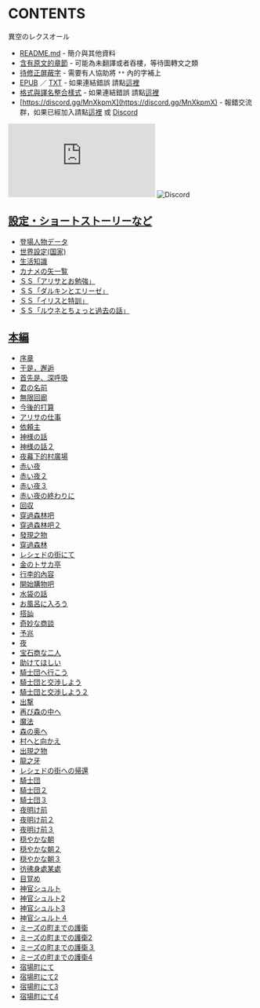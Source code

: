 # CONTENTS

異空のレクスオール


- [README.md](README.md) - 簡介與其他資料
- [含有原文的章節](ja.md) - 可能為未翻譯或者吞樓，等待圖轉文之類
- [待修正屏蔽字](%E5%BE%85%E4%BF%AE%E6%AD%A3%E5%B1%8F%E8%94%BD%E5%AD%97.md) - 需要有人協助將 `**` 內的字補上
- [EPUB](https://gitlab.com/demonovel/epub-txt/blob/master/syosetu_out/%E7%95%B0%E7%A9%BA%E3%81%AE%E3%83%AC%E3%82%AF%E3%82%B9%E3%82%AA%E3%83%BC%E3%83%AB.epub) ／ [TXT](https://gitlab.com/demonovel/epub-txt/blob/master/syosetu_out/out/%E7%95%B0%E7%A9%BA%E3%81%AE%E3%83%AC%E3%82%AF%E3%82%B9%E3%82%AA%E3%83%BC%E3%83%AB.out.txt) - 如果連結錯誤 請點[這裡](https://gitlab.com/demonovel/epub-txt/tree/master)
- [格式與譯名整合樣式](https://github.com/bluelovers/node-novel/blob/master/lib/locales/%E7%95%B0%E7%A9%BA%E3%81%AE%E3%83%AC%E3%82%AF%E3%82%B9%E3%82%AA%E3%83%BC%E3%83%AB.ts) - 如果連結錯誤 請點[這裡](https://github.com/bluelovers/node-novel/tree/master/lib/locales)
- [https://discord.gg/MnXkpmX](https://discord.gg/MnXkpmX) - 報錯交流群，如果已經加入請點[這裡](https://discordapp.com/channels/467794087769014273/467794088285175809) 或 [Discord](https://discordapp.com/channels/@me)


![導航目錄](https://chart.apis.google.com/chart?cht=qr&chs=150x150&chl=https://gitee.com/bluelovers/novel/blob/master/syosetu_out/異空のレクスオール/導航目錄.md)  ![Discord](https://chart.apis.google.com/chart?cht=qr&chs=150x150&chl=https://discord.gg/MnXkpmX)




## [設定・ショートストーリーなど](00000_%E8%A8%AD%E5%AE%9A%E3%83%BB%E3%82%B7%E3%83%A7%E3%83%BC%E3%83%88%E3%82%B9%E3%83%88%E3%83%BC%E3%83%AA%E3%83%BC%E3%81%AA%E3%81%A9)

- [登場人物データ](00000_%E8%A8%AD%E5%AE%9A%E3%83%BB%E3%82%B7%E3%83%A7%E3%83%BC%E3%83%88%E3%82%B9%E3%83%88%E3%83%BC%E3%83%AA%E3%83%BC%E3%81%AA%E3%81%A9/00010_%E7%99%BB%E5%A0%B4%E4%BA%BA%E7%89%A9%E3%83%87%E3%83%BC%E3%82%BF.txt)
- [世界設定(国家)](00000_%E8%A8%AD%E5%AE%9A%E3%83%BB%E3%82%B7%E3%83%A7%E3%83%BC%E3%83%88%E3%82%B9%E3%83%88%E3%83%BC%E3%83%AA%E3%83%BC%E3%81%AA%E3%81%A9/00020_%E4%B8%96%E7%95%8C%E8%A8%AD%E5%AE%9A(%E5%9B%BD%E5%AE%B6).txt)
- [生活知識](00000_%E8%A8%AD%E5%AE%9A%E3%83%BB%E3%82%B7%E3%83%A7%E3%83%BC%E3%83%88%E3%82%B9%E3%83%88%E3%83%BC%E3%83%AA%E3%83%BC%E3%81%AA%E3%81%A9/00030_%E7%94%9F%E6%B4%BB%E7%9F%A5%E8%AD%98.txt)
- [カナメの矢一覧](00000_%E8%A8%AD%E5%AE%9A%E3%83%BB%E3%82%B7%E3%83%A7%E3%83%BC%E3%83%88%E3%82%B9%E3%83%88%E3%83%BC%E3%83%AA%E3%83%BC%E3%81%AA%E3%81%A9/00040_%E3%82%AB%E3%83%8A%E3%83%A1%E3%81%AE%E7%9F%A2%E4%B8%80%E8%A6%A7.txt)
- [ＳＳ「アリサとお勉強」](00000_%E8%A8%AD%E5%AE%9A%E3%83%BB%E3%82%B7%E3%83%A7%E3%83%BC%E3%83%88%E3%82%B9%E3%83%88%E3%83%BC%E3%83%AA%E3%83%BC%E3%81%AA%E3%81%A9/00050_%EF%BC%B3%EF%BC%B3%E3%80%8C%E3%82%A2%E3%83%AA%E3%82%B5%E3%81%A8%E3%81%8A%E5%8B%89%E5%BC%B7%E3%80%8D.txt)
- [ＳＳ「ダルキンとエリーゼ」](00000_%E8%A8%AD%E5%AE%9A%E3%83%BB%E3%82%B7%E3%83%A7%E3%83%BC%E3%83%88%E3%82%B9%E3%83%88%E3%83%BC%E3%83%AA%E3%83%BC%E3%81%AA%E3%81%A9/00060_%EF%BC%B3%EF%BC%B3%E3%80%8C%E3%83%80%E3%83%AB%E3%82%AD%E3%83%B3%E3%81%A8%E3%82%A8%E3%83%AA%E3%83%BC%E3%82%BC%E3%80%8D.txt)
- [ＳＳ「イリスと特訓」](00000_%E8%A8%AD%E5%AE%9A%E3%83%BB%E3%82%B7%E3%83%A7%E3%83%BC%E3%83%88%E3%82%B9%E3%83%88%E3%83%BC%E3%83%AA%E3%83%BC%E3%81%AA%E3%81%A9/00070_%EF%BC%B3%EF%BC%B3%E3%80%8C%E3%82%A4%E3%83%AA%E3%82%B9%E3%81%A8%E7%89%B9%E8%A8%93%E3%80%8D.txt)
- [ＳＳ「ルウネとちょっと過去の話」](00000_%E8%A8%AD%E5%AE%9A%E3%83%BB%E3%82%B7%E3%83%A7%E3%83%BC%E3%83%88%E3%82%B9%E3%83%88%E3%83%BC%E3%83%AA%E3%83%BC%E3%81%AA%E3%81%A9/00080_%EF%BC%B3%EF%BC%B3%E3%80%8C%E3%83%AB%E3%82%A6%E3%83%8D%E3%81%A8%E3%81%A1%E3%82%87%E3%81%A3%E3%81%A8%E9%81%8E%E5%8E%BB%E3%81%AE%E8%A9%B1%E3%80%8D.txt)


## [本編](00010_%E6%9C%AC%E7%B7%A8)

- [序章](00010_%E6%9C%AC%E7%B7%A8/00010_%E5%BA%8F%E7%AB%A0.txt)
- [于是，邂逅](00010_%E6%9C%AC%E7%B7%A8/00020_%E4%BA%8E%E6%98%AF%EF%BC%8C%E9%82%82%E9%80%85.txt)
- [首先是、深呼吸](00010_%E6%9C%AC%E7%B7%A8/00030_%E9%A6%96%E5%85%88%E6%98%AF%E3%80%81%E6%B7%B1%E5%91%BC%E5%90%B8.txt)
- [君の名前](00010_%E6%9C%AC%E7%B7%A8/00040_%E5%90%9B%E3%81%AE%E5%90%8D%E5%89%8D.txt)
- [無限回廊](00010_%E6%9C%AC%E7%B7%A8/00050_%E7%84%A1%E9%99%90%E5%9B%9E%E5%BB%8A.txt)
- [今後的打算](00010_%E6%9C%AC%E7%B7%A8/00060_%E4%BB%8A%E5%BE%8C%E7%9A%84%E6%89%93%E7%AE%97.txt)
- [アリサの仕事](00010_%E6%9C%AC%E7%B7%A8/00070_%E3%82%A2%E3%83%AA%E3%82%B5%E3%81%AE%E4%BB%95%E4%BA%8B.txt)
- [依頼主](00010_%E6%9C%AC%E7%B7%A8/00080_%E4%BE%9D%E9%A0%BC%E4%B8%BB.txt)
- [神様の話](00010_%E6%9C%AC%E7%B7%A8/00090_%E7%A5%9E%E6%A7%98%E3%81%AE%E8%A9%B1.txt)
- [神様の話２](00010_%E6%9C%AC%E7%B7%A8/00100_%E7%A5%9E%E6%A7%98%E3%81%AE%E8%A9%B1%EF%BC%92.txt)
- [夜幕下的村廣場](00010_%E6%9C%AC%E7%B7%A8/00110_%E5%A4%9C%E5%B9%95%E4%B8%8B%E7%9A%84%E6%9D%91%E5%BB%A3%E5%A0%B4.txt)
- [赤い夜](00010_%E6%9C%AC%E7%B7%A8/00120_%E8%B5%A4%E3%81%84%E5%A4%9C.txt)
- [赤い夜２](00010_%E6%9C%AC%E7%B7%A8/00130_%E8%B5%A4%E3%81%84%E5%A4%9C%EF%BC%92.txt)
- [赤い夜３](00010_%E6%9C%AC%E7%B7%A8/00140_%E8%B5%A4%E3%81%84%E5%A4%9C%EF%BC%93.txt)
- [赤い夜の終わりに](00010_%E6%9C%AC%E7%B7%A8/00150_%E8%B5%A4%E3%81%84%E5%A4%9C%E3%81%AE%E7%B5%82%E3%82%8F%E3%82%8A%E3%81%AB.txt)
- [回収](00010_%E6%9C%AC%E7%B7%A8/00160_%E5%9B%9E%E5%8F%8E.txt)
- [穿過森林吧](00010_%E6%9C%AC%E7%B7%A8/00170_%E7%A9%BF%E9%81%8E%E6%A3%AE%E6%9E%97%E5%90%A7.txt)
- [穿過森林吧２](00010_%E6%9C%AC%E7%B7%A8/00180_%E7%A9%BF%E9%81%8E%E6%A3%AE%E6%9E%97%E5%90%A7%EF%BC%92.txt)
- [發現之物](00010_%E6%9C%AC%E7%B7%A8/00190_%E7%99%BC%E7%8F%BE%E4%B9%8B%E7%89%A9.txt)
- [穿過森林](00010_%E6%9C%AC%E7%B7%A8/00200_%E7%A9%BF%E9%81%8E%E6%A3%AE%E6%9E%97.txt)
- [レシェドの街にて](00010_%E6%9C%AC%E7%B7%A8/00210_%E3%83%AC%E3%82%B7%E3%82%A7%E3%83%89%E3%81%AE%E8%A1%97%E3%81%AB%E3%81%A6.txt)
- [金のトサカ亭](00010_%E6%9C%AC%E7%B7%A8/00220_%E9%87%91%E3%81%AE%E3%83%88%E3%82%B5%E3%82%AB%E4%BA%AD.txt)
- [行李的內容](00010_%E6%9C%AC%E7%B7%A8/00230_%E8%A1%8C%E6%9D%8E%E7%9A%84%E5%85%A7%E5%AE%B9.txt)
- [開始購物吧](00010_%E6%9C%AC%E7%B7%A8/00240_%E9%96%8B%E5%A7%8B%E8%B3%BC%E7%89%A9%E5%90%A7.txt)
- [水袋の話](00010_%E6%9C%AC%E7%B7%A8/00250_%E6%B0%B4%E8%A2%8B%E3%81%AE%E8%A9%B1.txt)
- [お風呂に入ろう](00010_%E6%9C%AC%E7%B7%A8/00260_%E3%81%8A%E9%A2%A8%E5%91%82%E3%81%AB%E5%85%A5%E3%82%8D%E3%81%86.txt)
- [搭訕](00010_%E6%9C%AC%E7%B7%A8/00270_%E6%90%AD%E8%A8%95.txt)
- [奇妙な商談](00010_%E6%9C%AC%E7%B7%A8/00280_%E5%A5%87%E5%A6%99%E3%81%AA%E5%95%86%E8%AB%87.txt)
- [予兆](00010_%E6%9C%AC%E7%B7%A8/00290_%E4%BA%88%E5%85%86.txt)
- [夜](00010_%E6%9C%AC%E7%B7%A8/00300_%E5%A4%9C.txt)
- [宝石商な二人](00010_%E6%9C%AC%E7%B7%A8/00310_%E5%AE%9D%E7%9F%B3%E5%95%86%E3%81%AA%E4%BA%8C%E4%BA%BA.txt)
- [助けてほしい](00010_%E6%9C%AC%E7%B7%A8/00320_%E5%8A%A9%E3%81%91%E3%81%A6%E3%81%BB%E3%81%97%E3%81%84.txt)
- [騎士団へ行こう](00010_%E6%9C%AC%E7%B7%A8/00330_%E9%A8%8E%E5%A3%AB%E5%9B%A3%E3%81%B8%E8%A1%8C%E3%81%93%E3%81%86.txt)
- [騎士団と交渉しよう](00010_%E6%9C%AC%E7%B7%A8/00340_%E9%A8%8E%E5%A3%AB%E5%9B%A3%E3%81%A8%E4%BA%A4%E6%B8%89%E3%81%97%E3%82%88%E3%81%86.txt)
- [騎士団と交渉しよう２](00010_%E6%9C%AC%E7%B7%A8/00350_%E9%A8%8E%E5%A3%AB%E5%9B%A3%E3%81%A8%E4%BA%A4%E6%B8%89%E3%81%97%E3%82%88%E3%81%86%EF%BC%92.txt)
- [出撃](00010_%E6%9C%AC%E7%B7%A8/00360_%E5%87%BA%E6%92%83.txt)
- [再び森の中へ](00010_%E6%9C%AC%E7%B7%A8/00370_%E5%86%8D%E3%81%B3%E6%A3%AE%E3%81%AE%E4%B8%AD%E3%81%B8.txt)
- [魔法](00010_%E6%9C%AC%E7%B7%A8/00380_%E9%AD%94%E6%B3%95.txt)
- [森の奥へ](00010_%E6%9C%AC%E7%B7%A8/00390_%E6%A3%AE%E3%81%AE%E5%A5%A5%E3%81%B8.txt)
- [村へと向かえ](00010_%E6%9C%AC%E7%B7%A8/00400_%E6%9D%91%E3%81%B8%E3%81%A8%E5%90%91%E3%81%8B%E3%81%88.txt)
- [出現之物](00010_%E6%9C%AC%E7%B7%A8/00410_%E5%87%BA%E7%8F%BE%E4%B9%8B%E7%89%A9.txt)
- [龍之牙](00010_%E6%9C%AC%E7%B7%A8/00420_%E9%BE%8D%E4%B9%8B%E7%89%99.txt)
- [レシェドの街への帰還](00010_%E6%9C%AC%E7%B7%A8/00430_%E3%83%AC%E3%82%B7%E3%82%A7%E3%83%89%E3%81%AE%E8%A1%97%E3%81%B8%E3%81%AE%E5%B8%B0%E9%82%84.txt)
- [騎士団](00010_%E6%9C%AC%E7%B7%A8/00440_%E9%A8%8E%E5%A3%AB%E5%9B%A3.txt)
- [騎士団２](00010_%E6%9C%AC%E7%B7%A8/00450_%E9%A8%8E%E5%A3%AB%E5%9B%A3%EF%BC%92.txt)
- [騎士団３](00010_%E6%9C%AC%E7%B7%A8/00460_%E9%A8%8E%E5%A3%AB%E5%9B%A3%EF%BC%93.txt)
- [夜明け前](00010_%E6%9C%AC%E7%B7%A8/00470_%E5%A4%9C%E6%98%8E%E3%81%91%E5%89%8D.txt)
- [夜明け前２](00010_%E6%9C%AC%E7%B7%A8/00480_%E5%A4%9C%E6%98%8E%E3%81%91%E5%89%8D%EF%BC%92.txt)
- [夜明け前３](00010_%E6%9C%AC%E7%B7%A8/00490_%E5%A4%9C%E6%98%8E%E3%81%91%E5%89%8D%EF%BC%93.txt)
- [穏やかな朝](00010_%E6%9C%AC%E7%B7%A8/00500_%E7%A9%8F%E3%82%84%E3%81%8B%E3%81%AA%E6%9C%9D.txt)
- [穏やかな朝２](00010_%E6%9C%AC%E7%B7%A8/00510_%E7%A9%8F%E3%82%84%E3%81%8B%E3%81%AA%E6%9C%9D%EF%BC%92.txt)
- [穏やかな朝３](00010_%E6%9C%AC%E7%B7%A8/00520_%E7%A9%8F%E3%82%84%E3%81%8B%E3%81%AA%E6%9C%9D%EF%BC%93.txt)
- [彷彿身處某處](00010_%E6%9C%AC%E7%B7%A8/00530_%E5%BD%B7%E5%BD%BF%E8%BA%AB%E8%99%95%E6%9F%90%E8%99%95.txt)
- [目覚め](00010_%E6%9C%AC%E7%B7%A8/00540_%E7%9B%AE%E8%A6%9A%E3%82%81.txt)
- [神官シュルト](00010_%E6%9C%AC%E7%B7%A8/00550_%E7%A5%9E%E5%AE%98%E3%82%B7%E3%83%A5%E3%83%AB%E3%83%88.txt)
- [神官シュルト2](00010_%E6%9C%AC%E7%B7%A8/00560_%E7%A5%9E%E5%AE%98%E3%82%B7%E3%83%A5%E3%83%AB%E3%83%882.txt)
- [神官シュルト3](00010_%E6%9C%AC%E7%B7%A8/00570_%E7%A5%9E%E5%AE%98%E3%82%B7%E3%83%A5%E3%83%AB%E3%83%883.txt)
- [神官シュルト４](00010_%E6%9C%AC%E7%B7%A8/00580_%E7%A5%9E%E5%AE%98%E3%82%B7%E3%83%A5%E3%83%AB%E3%83%88%EF%BC%94.txt)
- [ミーズの町までの護衛](00010_%E6%9C%AC%E7%B7%A8/00590_%E3%83%9F%E3%83%BC%E3%82%BA%E3%81%AE%E7%94%BA%E3%81%BE%E3%81%A7%E3%81%AE%E8%AD%B7%E8%A1%9B.txt)
- [ミーズの町までの護衛2](00010_%E6%9C%AC%E7%B7%A8/00600_%E3%83%9F%E3%83%BC%E3%82%BA%E3%81%AE%E7%94%BA%E3%81%BE%E3%81%A7%E3%81%AE%E8%AD%B7%E8%A1%9B2.txt)
- [ミーズの町までの護衛３](00010_%E6%9C%AC%E7%B7%A8/00610_%E3%83%9F%E3%83%BC%E3%82%BA%E3%81%AE%E7%94%BA%E3%81%BE%E3%81%A7%E3%81%AE%E8%AD%B7%E8%A1%9B%EF%BC%93.txt)
- [ミーズの町までの護衛4](00010_%E6%9C%AC%E7%B7%A8/00620_%E3%83%9F%E3%83%BC%E3%82%BA%E3%81%AE%E7%94%BA%E3%81%BE%E3%81%A7%E3%81%AE%E8%AD%B7%E8%A1%9B4.txt)
- [宿場町にて](00010_%E6%9C%AC%E7%B7%A8/00630_%E5%AE%BF%E5%A0%B4%E7%94%BA%E3%81%AB%E3%81%A6.txt)
- [宿場町にて2](00010_%E6%9C%AC%E7%B7%A8/00640_%E5%AE%BF%E5%A0%B4%E7%94%BA%E3%81%AB%E3%81%A62.txt)
- [宿場町にて3](00010_%E6%9C%AC%E7%B7%A8/00650_%E5%AE%BF%E5%A0%B4%E7%94%BA%E3%81%AB%E3%81%A63.txt)
- [宿場町にて4](00010_%E6%9C%AC%E7%B7%A8/00660_%E5%AE%BF%E5%A0%B4%E7%94%BA%E3%81%AB%E3%81%A64.txt)

